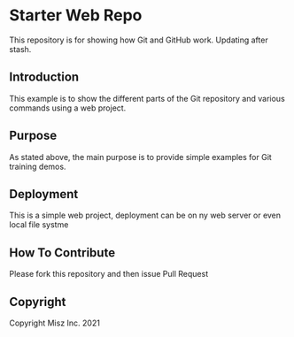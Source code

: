 # Starter Web Repo

This repository is for showing how Git and GitHub work. Updating after stash.

## Introduction

This example is to show the different parts of the Git repository and various commands using a web project.

## Purpose

As stated above, the main purpose is to provide simple examples for Git training demos.

## Deployment

This is a simple web project, deployment can be on ny web server or even local file systme

## How To Contribute

Please fork this repository and then issue Pull Request

## Copyright

Copyright Misz Inc. 2021